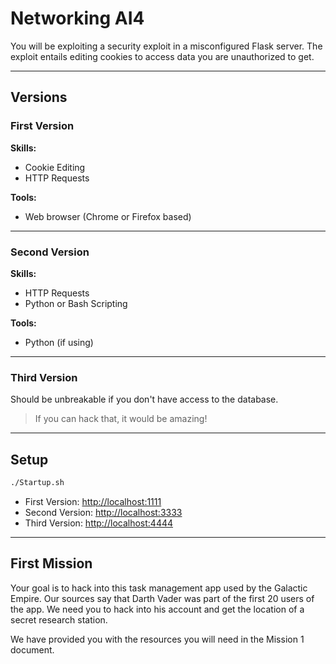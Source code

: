 # Networking AI4

You will be exploiting a security exploit in a misconfigured Flask server. The exploit entails editing cookies to access data you are unauthorized to get.

---

## Versions

### First Version

**Skills:**
- Cookie Editing
- HTTP Requests

**Tools:**
- Web browser (Chrome or Firefox based)

---

### Second Version

**Skills:**
- HTTP Requests
- Python or Bash Scripting

**Tools:**
- Python (if using)

---

### Third Version

Should be unbreakable if you don't have access to the database.

> If you can hack that, it would be amazing!

---

## Setup

```sh
./Startup.sh
```

- First Version: [http://localhost:1111](http://localhost:1111)
- Second Version: [http://localhost:3333](http://localhost:3333)
- Third Version: [http://localhost:4444](http://localhost:4444)

---

## First Mission

Your goal is to hack into this task management app used by the Galactic Empire. Our sources say that Darth Vader was part of the first 20 users of the app. We need you to hack into his account and get the location of a secret research station.

We have provided you with the resources you will need in the Mission 1 document.